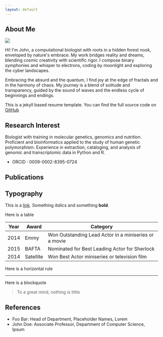```yaml
---
layout: default
---
```


## About Me

<img class="profile-picture" src="https://avatars.githubusercontent.com/u/116732521?v=4">

Hi! I'm John, a computational biologist with roots in a hidden forest nook, enveloped by nature's embrace. My work bridges reality and dreams, blending cosmic creativity with scientific rigor. I compose binary symphonies and whisper to electrons, coding by moonlight and exploring the cyber landscapes.

Embracing the absurd and the quantum, I find joy at the edge of fractals and in the harmony of chaos. My journey is a blend of solitude and transparency, guided by the sound of waves and the endless cycle of beginnings and endings.

This is a jekyll based resume template. You can find the full source code on [GitHub](https://github.com/bk2dcradle/researcher)

## Research Interest

Biologist with training in molecular genetics, genomics and nutrition. Proficient and bioinformatics applied to the study of human genetic polymorphism. Experience in extraction, cataloging, and analysis of genomic and transcriptomic data in Python and R.

- ORCID : 0009-0002-8395-0724

## Publications
<!--
1. F.Bar, J.Doe: Effects of having a placeholder of a name
2. S.Holmes, J.Watson: Consequences of living with a sociopath in London
-->

## Typography

This is a [link](http://google.com). Something *italics* and something **bold**.

Here is a table

Year | Award | Category
-----|-------|--------
2014 | Emmy  | Won Outstanding Lead Actor in a miniseries or a movie
2015 | BAFTA | Nominated for Best Leading Actor for Sherlock
2014 | Satellite | Won Best Actor miniseries or television film

Here is a horizontal rule

---

Here is a blockquote

> To a great mind, nothing is little

## References

* Foo Bar: Head of Department, Placeholder Names, Lorem
* John Doe: Associate Professor, Department of Computer Science, Ipsum

